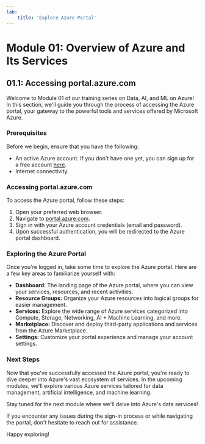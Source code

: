 ```yaml
---
lab:
    title: 'Explore Azure Portal'
---
```

# Module 01: Overview of Azure and Its Services

## 01.1: Accessing portal.azure.com

Welcome to Module 01 of our training series on Data, AI, and ML on Azure! In this section, we'll guide you through the process of accessing the Azure portal, your gateway to the powerful tools and services offered by Microsoft Azure.

### Prerequisites
Before we begin, ensure that you have the following:
- An active Azure account. If you don't have one yet, you can sign up for a free account [here](https://azure.microsoft.com/en-us/free/).
- Internet connectivity.

### Accessing portal.azure.com
To access the Azure portal, follow these steps:

1. Open your preferred web browser.
2. Navigate to [portal.azure.com](https://portal.azure.com).
3. Sign in with your Azure account credentials (email and password).
4. Upon successful authentication, you will be redirected to the Azure portal dashboard.

### Exploring the Azure Portal
Once you're logged in, take some time to explore the Azure portal. Here are a few key areas to familiarize yourself with:

- **Dashboard:** The landing page of the Azure portal, where you can view your services, resources, and recent activities.
- **Resource Groups:** Organize your Azure resources into logical groups for easier management.
- **Services:** Explore the wide range of Azure services categorized into Compute, Storage, Networking, AI + Machine Learning, and more.
- **Marketplace:** Discover and deploy third-party applications and services from the Azure Marketplace.
- **Settings:** Customize your portal experience and manage your account settings.

### Next Steps
Now that you've successfully accessed the Azure portal, you're ready to dive deeper into Azure's vast ecosystem of services. In the upcoming modules, we'll explore various Azure services tailored for data management, artificial intelligence, and machine learning.

Stay tuned for the next module where we'll delve into Azure's data services!

If you encounter any issues during the sign-in process or while navigating the portal, don't hesitate to reach out for assistance.

Happy exploring!
